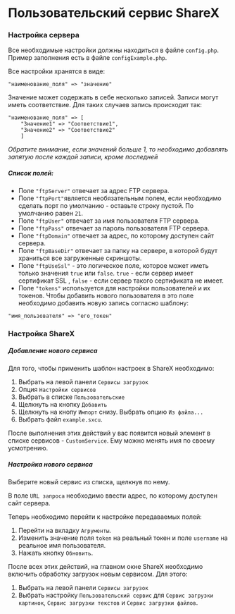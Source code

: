 # Пользовательский сервис ShareX
### Настройка сервера
Все необходимые настройки должны находиться в файле `config.php`.
Пример заполнения есть в файле `configExample.php`.

Все настройки хранятся в виде:
```
"наименование_поля" => "значение"
```
Значение может содержать в себе несколько записей. Записи могут иметь соответствие. Для таких случаев запись происходит так:
```
"наименование_поля" => [
    "Значение1" => "Соответствие1",
    "Значение2" => "Соответствие2"
    ]
```
*Обратите внимание, если значений больше 1, то необходимо добавлять запятую после каждой записи, кроме последней*
##### Список полей:
* Поле `"ftpServer"` отвечает за адрес FTP сервера.
* Поле `"ftpPort"`является необязательным полем, если необходимо сделать порт по умолчанию - оставьте строку пустой. По умолчанию равен `21`.
* Поле `"ftpUser"` отвечает за имя пользователя FTP сервера.
* Поле `"ftpPass"` отвечает за пароль пользователя FTP сервера.
* Поле `"ftpDomain"` отвечает за адрес, по которому доступен сайт сервера.
* Поле `"ftpBaseDir"` отвечает за папку на сервере, в которой будут храниться все загруженные скриншоты.
* Поле `"ftpUseSsl"` - это логическое поле, которое может иметь только значения `true` или `false`.
`true` - если сервер имеет сертификат SSL , `false` - если сервер такого сертификата не имеет.
* Поле `"tokens"` используется для настройки пользователей и их токенов. 
Чтобы добавить нового пользователя в это поле необходимо добавить новую запись согласно шаблону:
```
"имя_пользователя" => "его_токен"
```
### Настройка ShareX
##### Добавление нового сервиса
Для того, чтобы применить шаблон настроек в ShareX необходимо:

1. Выбрать на левой панели `Сервисы загрузок`
2. Опция `Настройки сервисов`
3. Выбрать в списке `Пользовательские`
4. Щелкнуть на кнопку `Добавить`
5. Щелкнуть на кнопу `Импорт` снизу. Выбрать опцию `Из файла...`
6. Выбрать файл `example.sxcu`.

После выполнения этих действий у вас появится новый элемент в списке сервисов - `CustomService`. Ему можно менять имя по своему усмотрению.
##### Настройка нового сервиса
Выберите новый сервис из списка, щелкнув по нему. 

В поле `URL запроса` необходимо ввести адрес, по которому доступен сайт сервера.

Теперь необходимо перейти к настройке передаваемых полей:

1. Перейти на вкладку `Агрументы`.
2. Изменить значение поля `token` на реальный токен и поле `username` на реальное имя пользователя.
3. Нажать кнопку `Обновить`.

После всех этих действий, на главном окне ShareX необходимо включить обработку загрузок новым сервисом. Для этого:
1. Выбрать на левой панели `Сервисы загрузок`
2. Выбрать настройку `Пользовательский сервис` для `Сервис загрузки картинок`, `Сервис загрузки текстов` и `Сервис загрузки файлов`.